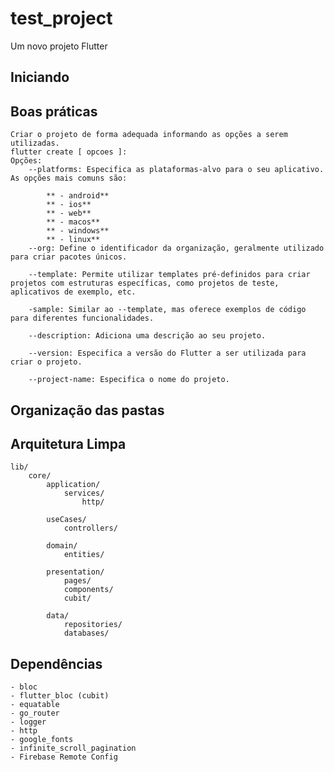# test_project

Um novo projeto Flutter

## Iniciando

## Boas práticas
    Criar o projeto de forma adequada informando as opções a serem utilizadas.
    flutter create [ opcoes ]:
    Opções:
        --platforms: Especifica as plataformas-alvo para o seu aplicativo. As opções mais comuns são:

            ** - android**
            ** - ios**
            ** - web**
            ** - macos**
            ** - windows**
            ** - linux**
        --org: Define o identificador da organização, geralmente utilizado para criar pacotes únicos.

        --template: Permite utilizar templates pré-definidos para criar projetos com estruturas específicas, como projetos de teste, aplicativos de exemplo, etc.

        -sample: Similar ao --template, mas oferece exemplos de código para diferentes funcionalidades.

        --description: Adiciona uma descrição ao seu projeto.

        --version: Especifica a versão do Flutter a ser utilizada para criar o projeto.
        
        --project-name: Especifica o nome do projeto.

## Organização das pastas

## Arquitetura Limpa
    lib/
        core/
            application/
                services/
                    http/

            useCases/
                controllers/

            domain/
                entities/
            
            presentation/
                pages/
                components/
                cubit/
                
            data/
                repositories/
                databases/

## Dependências
    - bloc
    - flutter_bloc (cubit)
    - equatable
    - go_router
    - logger
    - http
    - google_fonts
    - infinite_scroll_pagination
    - Firebase Remote Config